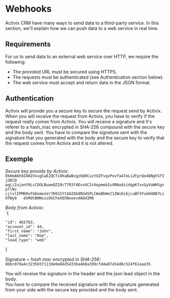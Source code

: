 # Webhooks

Activix CRM have many ways to send data to a third-party service. In this section, we'll explain how we can push data to a web service in real time.

## Requirements

For us to send data to an external web service over HTTP, we require the following:

* The provided URL must be secured using HTTPS.
* The requests must be authenticated \(see Authentication section below\).
* The web service must accept and return data in the JSON format.

## Authentication

Activix will provide you a secure key to secure the request send by Activix. When you will receive the request from Activix, you have to verify if the request really comes from Activix. You will receive a signature and it's referer to a hash\_mac encrypted in SHA-256 compound with the secure key and the body sent. You have to compare the signature sent with the signature that you generated with the body and the secure key to verify that the request comes from Activix and it is not altered.

## Exemple

_Secure key provide by Activix:_ `DkHmA6h9Z4HZVxugCwE2QCTiOKaBwBxgz6QHCuztUZFsqvPovfa4lkLs2FprQe4QNghSfIjd8CD  
wqLiIujanY9LcCDOLBuweQZ19cT7R3f4EvvUCIvXepmebIuVMAodzidqpKfxvGyVoWHSgspTlNv  
cjlvlIPMK0sFGOomeoVr7H91SYt4A2Qk8RG4SPLCWaBbWeI1ZWxOi6jcuBF3YukH40B7LsOfWy9  
dxMdtBWNszsOGChoXOSNxoevdAOdIMA`  
  
_Body from Activix:_  
 `{  
   
    "id": 465783,   
    "account_id": 44,   
    "first_name": "John",   
    "last_name": "Doe",   
    "lead_type": "web"  
}`   
  
Signature = _hash mac encrypted in SHA-256:_   
`8bbc079a4c323565f113de0e84d5433ba4b8a399cfd4a07a54d6c524f61aae35`

You will receive the signature in the header and the json lead object in the body.   
You have to compare the received signature with the signature generated from your side with the secure key provided and the body sent.

